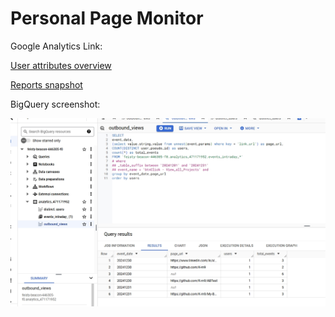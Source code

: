 # Personal Page Monitor

Google Analytics Link:

[User attributes overview](https://analytics.google.com/analytics/web/?sjid=9762710300820933398-NC&visit_id=638708622342618165-543960880&rd=1#/p471171952/reports/dashboard?params=_u..nav%3Dmaui&r=10096603969&ruid=user-demographics-overview,user,demographics&collectionId=10096641724)

[Reports snapshot](https://analytics.google.com/analytics/web/?sjid=9762710300820933398-NC&visit_id=638708622342618165-543960880&rd=1#/p471171952/reports/reportinghub?params=_u..nav%3Dmaui&collectionId=10096641724)

BigQuery screenshot:

![image-20241231095303223](https://github.com/K-m9/My-BI-Documents/blob/main/personal%20_page_monitor/BigQuery_screenshot.png)
